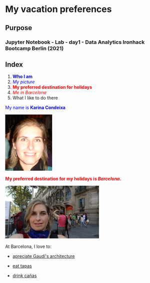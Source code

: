# My vacation preferences

## Purpose
### Jupyter Notebook - Lab - day1 - Data Analytics Ironhack Bootcamp Berlin (2021)


## Index
1. <span style="color:blue">**Who I am**</span>
2. <span style="color:blue">*My picture*</span>
3. <span style="color:red">**My preferred destination for holidays**</span>
4. <span style="color:red">*Me in Barcelona*</span>
5. What I like to do there


<span style="color:blue">My name is **Karina Condeixa**</span>

<img src="images/foto_ka.jpg" alt="Ka"
	title="Karina" width="150" />

<span style="color:red">**My preferred destination for my holidays is *Barcelona*.**</span>

<img src="images/ka_batlo.jpeg" alt="Ka_Bcn"
	title="KarinaBarcelona" width="300"  />

At Barcelona, I love to:

   - [apreciate Gaudí's architecture](https://www.youtube.com/watch?v=h0Gm3dI0X_s)
    
   - [eat tapas](https://www.youtube.com/watch?v=XUrgblWBVig)
    
   - [drink cañas](https://www.youtube.com/watch?v=fOuc4GEkfF4)
  



